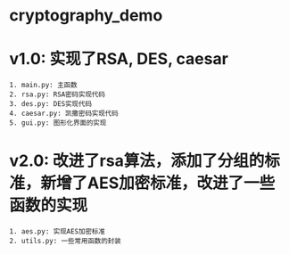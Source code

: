 # cryptography_demo

# v1.0: 实现了RSA, DES, caesar

    1. main.py: 主函数 
    2. rsa.py: RSA密码实现代码
    3. des.py: DES实现代码
    4. caesar.py: 凯撒密码实现代码
    5. gui.py: 图形化界面的实现

# v2.0: 改进了rsa算法，添加了分组的标准，新增了AES加密标准，改进了一些函数的实现
    
    1. aes.py: 实现AES加密标准
    2. utils.py: 一些常用函数的封装
    
  



